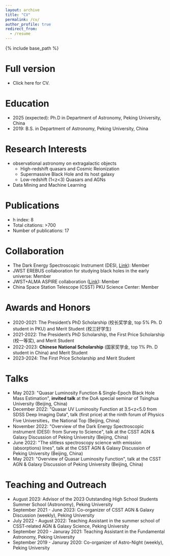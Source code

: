 ```yaml
---
layout: archive
title: "CV"
permalink: /cv/
author_profile: true
redirect_from:
  - /resume
---
```


{% include base_path %}

Full version 
=====
* Click here for CV. 

Education
======
* 2025 (expected): Ph.D in Department of Astronomy, Peking University, China
* 2019: B.S. in Department of Astronomy, Peking University, China

  
Research Interests
======
* observational astronomy on extragalactic objects
  * High-redshift quasars and Cosmic Reionization
  * Supermassive Black Hole and its host galaxy
  * Low-redshift (1<z<3) Quasars and AGNs
* Data Mining and Machine Learning

Publications 
======
 * h index: 8
 * Total citations: >700
 * Number of publications: 17
  
Collaboration
======
* The Dark Energy Spectroscopic Instrument (DESI, [Link](https://www.desi.lbl.gov/)): Member
* JWST EREBUS collaboration for studying black holes in the early universe: Member
* JWST+ALMA ASPIRE collaboration ([Link](https://aspire-quasar.github.io/)): Member
* China Space Station Telescope (CSST) PKU Science Center: Member

Awards and Honors
======
* 2020-2021: The President’s PhD Scholarship (校长奖学金, top 5% Ph. D student in PKU) and Merit Student (校三好学生)
* 2021-2022: The President’s PhD Scholarship, the First Price Scholarship (校一等奖), and Merit Student
* 2022-2023: **Chinese National Scholarship** (国家奖学金, top 1% Ph. D student in China) and Merit Student
* 2023-2024: The First Price Scholarship and Merit Student 

Talks
======
* May 2023: "Quasar Luminosity Function & Single-Epoch Black Hole Mass Estimation", **invited talk** at the DoA special seminar of Tsinghua University (Beijing, China)
* December 2022: "Quasar UV Luminosity Function at 3.5<z<5.0 from SDSS Deep Imaging Data", talk (first price) at the ninth forum of Physics Five Universities，the National Top  (Beijing, China)
* November 2022: "Overview of the Dark Energy Spectroscopic instrument (DESI): from Survey to Science", talk at the CSST AGN & Galaxy Discussion of Peking University (Beijing, China)
* June 2022: "The slitless spectroscopy science with emission (absorptions) lines", talk at the CSST AGN & Galaxy Discussion of Peking University (Beijing, China)
* May 2021: "Overview of Quasar Luminosity Function", talk at the CSST AGN & Galaxy Discussion of Peking University (Beijing, China)
 
Teaching and Outreach
======
* August 2023: Advisor of the 2023 Outstanding High School Students Summer School (Astronomy), Peking University
* September 2021 - June 2023: Co-organizer of CSST AGN & Galaxy Discussion (weekly), Peking University
* July 2022 - August 2022: Teaching Assistant in the summer school of CSST-related AGN & Galaxy Science, Peking University
* September 2020 - Januray 2021: Teaching Assistant in the Fundamental Astronomy, Peking University
* September 2019 - Januray 2020: Co-organizer of Astro-Night (weekly), Peking University
